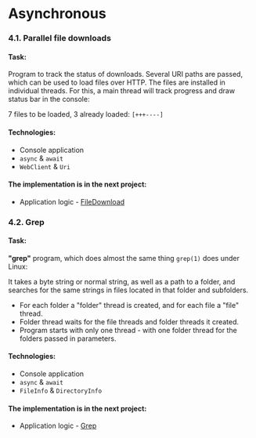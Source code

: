 # Asynchronous

### 4.1. Parallel file downloads

#### Task:
Program to track the status of downloads. Several URI paths are passed, which can be used
to load files over HTTP. The files are installed in individual threads.
For this, a main thread will track progress and draw status bar in the console:

7 files to be loaded, 3 already loaded: `[+++----]`

#### Technologies:
- Console application
- `async` & `await`
- `WebClient` & `Uri`

#### The implementation is in the next project:
- Application logic - [FileDownload](FileDownload)


[//]: # (__________________________________________________________)
### 4.2. Grep

#### Task:
**"grep"** program, which does almost the same thing `grep(1)` does under Linux:

It takes a byte string or normal string, as well as a path to a folder, and searches
for the same strings in files located in that folder and subfolders.
- For each folder a "folder" thread is created, and for each file a "file" thread.
- Folder thread waits for the file threads and folder threads it created.
- Program starts with only one thread - with one folder thread for the folders
  passed in parameters.

#### Technologies:
- Console application
- `async` & `await`
- `FileInfo` & `DirectoryInfo`

#### The implementation is in the next project:
- Application logic - [Grep](Grep)